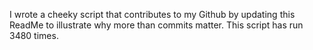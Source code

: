 I wrote a cheeky script that contributes to my Github by updating this ReadMe to illustrate why more than commits matter. This script has run 3480 times.